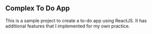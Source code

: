 ## Complex To Do App

This is a sample project to create a to-do app using ReactJS. It has additional features that I implemented for my own practice.

